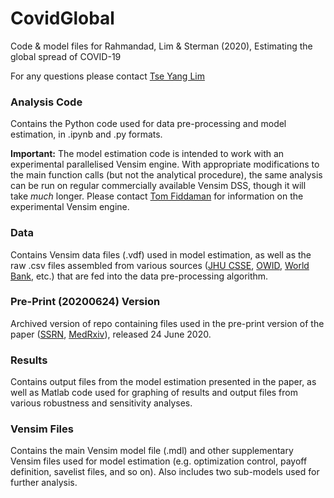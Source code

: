 # CovidGlobal
Code & model files for Rahmandad, Lim & Sterman (2020), Estimating the global spread of COVID-19

For any questions please contact [Tse Yang Lim](mailto:tylim@mit.edu)

### Analysis Code
Contains the Python code used for data pre-processing and model estimation, in .ipynb and .py formats.

**Important:** The model estimation code is intended to work with an experimental parallelised Vensim engine. With appropriate modifications to the main function calls (but not the analytical procedure), the same analysis can be run on regular commercially available Vensim DSS, though it will take *much* longer. Please contact [Tom Fiddaman](mailto:tom@ventanasystems.com) for information on the experimental Vensim engine.

### Data
Contains Vensim data files (.vdf) used in model estimation, as well as the raw .csv files assembled from various sources ([JHU CSSE](https://github.com/CSSEGISandData/COVID-19), [OWID](https://raw.githubusercontent.com/owid/covid-19-data/master/public/data/testing/covid-testing-all-observations.csv), [World Bank](https://databank.worldbank.org/home.aspx), etc.) that are fed into the data pre-processing algorithm.

### Pre-Print (20200624) Version
Archived version of repo containing files used in the pre-print version of the paper ([SSRN](https://papers.ssrn.com/sol3/papers.cfm?abstract_id=3635047), [MedRxiv](https://www.medrxiv.org/content/10.1101/2020.06.24.20139451v1)), released 24 June 2020.

### Results
Contains output files from the model estimation presented in the paper, as well as Matlab code used for graphing of results and output files from various robustness and sensitivity analyses.

### Vensim Files
Contains the main Vensim model file (.mdl) and other supplementary Vensim files used for model estimation (e.g. optimization control, payoff definition, savelist files, and so on). Also includes two sub-models used for further analysis.

